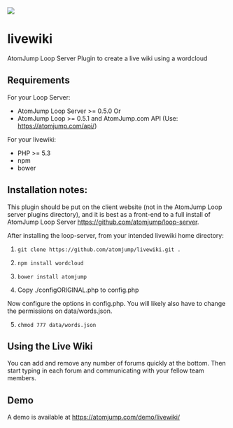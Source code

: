 <img src="https://atomjump.com/images/logo80.png">

# livewiki
AtomJump Loop Server Plugin to create a live wiki using a wordcloud


## Requirements

For your Loop Server:
* AtomJump Loop Server >= 0.5.0
Or
* AtomJump Loop >= 0.5.1 and AtomJump.com API (Use: https://atomjump.com/api/)

For your livewiki:
* PHP >= 5.3
* npm
* bower


## Installation notes:

This plugin should be put on the client website (not in the AtomJump Loop server plugins directory), and it is best as a front-end to a full install of AtomJump Loop Server https://github.com/atomjump/loop-server. 

After installing the loop-server, from your intended livewiki home directory:

1. `git clone https://github.com/atomjump/livewiki.git .`
        
2. `npm install wordcloud`

3. `bower install atomjump`

4. Copy ./configORIGINAL.php to config.php

Now configure the options in config.php. You will likely also have to change the permissions on data/words.json.

5. `chmod 777 data/words.json`


## Using the Live Wiki

You can add and remove any number of forums quickly at the bottom. Then start typing in each forum and communicating with your fellow
team members.


## Demo

A demo is available at https://atomjump.com/demo/livewiki/
